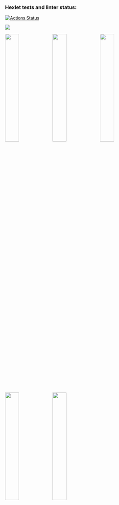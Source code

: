 ### Hexlet tests and linter status:
[![Actions Status](https://github.com/RuddyPanta/java-project-lvl1/workflows/hexlet-check/badge.svg)](https://github.com/RuddyPanta/java-project-lvl1/actions)

<a href="https://codeclimate.com/github/codeclimate/codeclimate/maintainability"><img src="https://api.codeclimate.com/v1/badges/a99a88d28ad37a79dbf6/maintainability" /></a>

<a href="https://asciinema.org/a/ovkuF3CIPvII1bD6ZQadxbsZe" target="_blank"><img src="https://asciinema.org/a/ovkuF3CIPvII1bD6ZQadxbsZe.svg" width = "30%"/></a>
<a href="https://asciinema.org/a/tFnUrbqOXXZAD99MF30KcCPVZ" target="_blank"><img src="https://asciinema.org/a/tFnUrbqOXXZAD99MF30KcCPVZ.svg" width = "30%"/></a>
<a href="https://asciinema.org/a/i0EB8jfaChH1yHBQ9po4RzuX5" target="_blank"><img src="https://asciinema.org/a/i0EB8jfaChH1yHBQ9po4RzuX5.svg" width = "30%"/></a>
<a href="https://asciinema.org/a/NgSTCwPNEvfVGVZJydy9XOrJR" target="_blank"><img src="https://asciinema.org/a/NgSTCwPNEvfVGVZJydy9XOrJR.svg" width = "30%"/></a>
<a href="https://asciinema.org/a/6f1T58gzmJ14mO8xGVdseUcsU" target="_blank"><img src="https://asciinema.org/a/6f1T58gzmJ14mO8xGVdseUcsU.svg" width = "30%"/></a>


